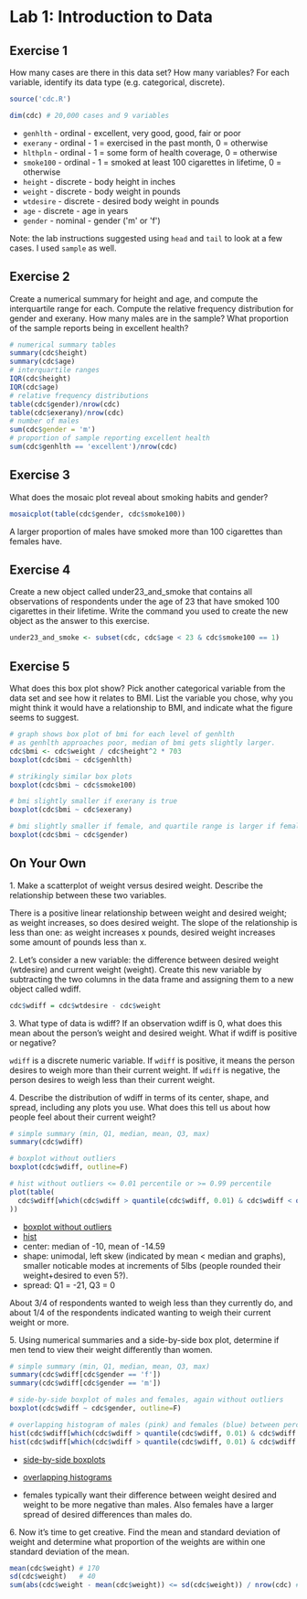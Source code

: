 # Lab 1: Introduction to Data

## Exercise 1
How many cases are there in this data set? How many variables? For each variable, identify its data
type (e.g. categorical, discrete).
```R
source('cdc.R')

dim(cdc) # 20,000 cases and 9 variables
```
- `genhlth` - ordinal - excellent, very good, good, fair or poor
- `exerany` - ordinal - 1 = exercised in the past month, 0 = otherwise
- `hlthpln` - ordinal - 1 = some form of health coverage, 0 = otherwise
- `smoke100` - ordinal - 1 = smoked at least 100 cigarettes in lifetime, 0 = otherwise
- `height` - discrete - body height in inches
- `weight` - discrete - body weight in pounds
- `wtdesire` - discrete - desired body weight in pounds
- `age` - discrete - age in years
- `gender` - nominal - gender ('m' or 'f')

Note: the lab instructions suggested using `head` and `tail` to look at a few cases. I used `sample`
as well.

## Exercise 2
Create a numerical summary for height and age, and compute the interquartile range for each. Compute
the relative frequency distribution for gender and exerany. How many males are in the sample? What
proportion of the sample reports being in excellent health?
```R
# numerical summary tables
summary(cdc$height)
summary(cdc$age)
# interquartile ranges
IQR(cdc$height)
IQR(cdc$age)
# relative frequency distributions
table(cdc$gender)/nrow(cdc)
table(cdc$exerany)/nrow(cdc)
# number of males
sum(cdc$gender = 'm')
# proportion of sample reporting excellent health
sum(cdc$genhlth == 'excellent')/nrow(cdc)
```

## Exercise 3
What does the mosaic plot reveal about smoking habits and gender?
```R
mosaicplot(table(cdc$gender, cdc$smoke100))
```
A larger proportion of males have smoked more than 100 cigarettes than females have.

## Exercise 4
Create a new object called under23\_and\_smoke that contains all observations of respondents under the
age of 23 that have smoked 100 cigarettes in their lifetime. Write the command you used to create
the new object as the answer to this exercise.
```R
under23_and_smoke <- subset(cdc, cdc$age < 23 & cdc$smoke100 == 1)
```

## Exercise 5
What does this box plot show? Pick another categorical variable from the data set and see how it
relates to BMI. List the variable you chose, why you might think it would have a relationship to
BMI, and indicate what the figure seems to suggest.

```R
# graph shows box plot of bmi for each level of genhlth
# as genhlth approaches poor, median of bmi gets slightly larger.
cdc$bmi <- cdc$weight / cdc$height^2 * 703
boxplot(cdc$bmi ~ cdc$genhlth)

# strikingly similar box plots
boxplot(cdc$bmi ~ cdc$smoke100)

# bmi slightly smaller if exerany is true
boxplot(cdc$bmi ~ cdc$exerany)

# bmi slightly smaller if female, and quartile range is larger if female
boxplot(cdc$bmi ~ cdc$gender)
```

## On Your Own
1\. Make a scatterplot of weight versus desired weight. Describe the relationship between these two
variables.

There is a positive linear relationship between weight and desired weight; as weight increases, so
does desired weight. The slope of the relationship is less than one: as weight increases x pounds,
desired weight increases some amount of pounds less than x.

2\. Let’s consider a new variable: the difference between desired weight (wtdesire) and current weight
(weight). Create this new variable by subtracting the two columns in the data frame and assigning
them to a new object called wdiff.

```R
cdc$wdiff = cdc$wtdesire - cdc$weight
```

3\. What type of data is wdiff? If an observation wdiff is 0, what does this mean about the person’s
weight and desired weight. What if wdiff is positive or negative?

`wdiff` is a discrete numeric variable. If `wdiff` is positive, it means the person desires to weigh
more than their current weight. If `wdiff` is negative, the person desires to weigh less than their
current weight.

4\. Describe the distribution of wdiff in terms of its center, shape, and spread, including any plots
you use. What does this tell us about how people feel about their current weight?
```R
# simple summary (min, Q1, median, mean, Q3, max)
summary(cdc$wdiff)

# boxplot without outliers
boxplot(cdc$wdiff, outline=F)

# hist without outliers <= 0.01 percentile or >= 0.99 percentile
plot(table(
  cdc$wdiff[which(cdc$wdiff > quantile(cdc$wdiff, 0.01) & cdc$wdiff < quantile(cdc$wdiff, 0.99))]
))  
```
- [boxplot without outliers](https://cloud.githubusercontent.com/assets/4649127/14802540/8294c80e-0b06-11e6-9fad-db38116176e1.png)
- [hist](https://cloud.githubusercontent.com/assets/4649127/14802663/6744e97a-0b07-11e6-9a37-689ae77c25a2.png)
- center: median of -10, mean of -14.59
- shape: unimodal, left skew (indicated by mean < median and graphs), smaller noticable modes at
increments of 5lbs (people rounded their weight+desired to even 5?).
- spread: Q1 = -21, Q3 = 0

About 3/4 of respondents wanted to weigh less than they currently do, and about 1/4 of the
respondents indicated wanting to weigh their current weight or more.

5\. Using numerical summaries and a side-by-side box plot, determine if men tend to view their weight
differently than women.

```R
# simple summary (min, Q1, median, mean, Q3, max)
summary(cdc$wdiff[cdc$gender == 'f'])
summary(cdc$wdiff[cdc$gender == 'm'])

# side-by-side boxplot of males and females, again without outliers
boxplot(cdc$wdiff ~ cdc$gender, outline=F)

# overlapping histogram of males (pink) and females (blue) between percentiles(0.01-0.99)
hist(cdc$wdiff[which(cdc$wdiff > quantile(cdc$wdiff, 0.01) & cdc$wdiff < quantile(cdc$wdiff, 0.99) & cdc$gender == 'm')], col=rgb(1, 0, 0, 0.5), breaks=50)
hist(cdc$wdiff[which(cdc$wdiff > quantile(cdc$wdiff, 0.01) & cdc$wdiff < quantile(cdc$wdiff, 0.99) & cdc$gender == 'f')], col=rgb(0, 0, 1, 0.5), add=T, breaks=50)
```
- [side-by-side boxplots](https://cloud.githubusercontent.com/assets/4649127/14803049/251ab1de-0b0b-11e6-8822-e6a260a43331.png)
- [overlapping histograms](https://cloud.githubusercontent.com/assets/4649127/14803032/ebf79d68-0b0a-11e6-9dd3-61bef6d1e583.png)

- females typically want their difference between weight desired and weight to be more negative than
males. Also females have a larger spread of desired differences than males do.

6\. Now it’s time to get creative. Find the mean and standard deviation of weight and determine what
proportion of the weights are within one standard deviation of the mean.

```R
mean(cdc$weight) # 170
sd(cdc$weight)   # 40
sum(abs(cdc$weight - mean(cdc$weight)) <= sd(cdc$weight)) / nrow(cdc) # 71%
```
